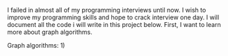 I failed in almost all of my programming interviews until now. 
I wish to improve my programming skills and hope to crack interview one day. 
I will document all the code i will write in this project below.
First, I want to learn more about graph algorithms.

Graph algorithms:
1)
